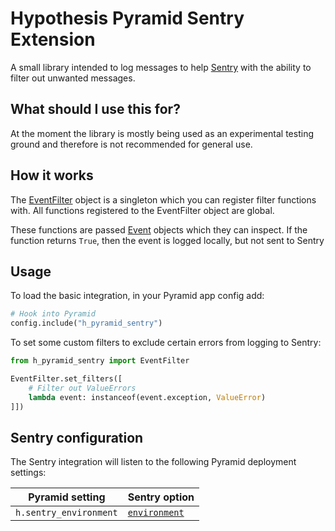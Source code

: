 Hypothesis Pyramid Sentry Extension
===================================

A small library intended to log messages to help [Sentry](https://sentry.io)
with the ability to filter out unwanted messages.

What should I use this for?
---------------------------

At the moment the library is mostly being used as an experimental testing
ground and therefore is not recommended for general use.

How it works
------------

The [EventFilter](h_pyramid_sentry/event_filter.py) object is a singleton
which you can register filter functions with. All functions registered to
the EventFilter object are global.

These functions are passed [Event](h_pyramid_sentry/event.py) objects which
they can inspect. If the function returns `True`, then the event is logged
locally, but not sent to Sentry

Usage
-----

To load the basic integration, in your Pyramid app config add:
```python
# Hook into Pyramid
config.include("h_pyramid_sentry")
```

To set some custom filters to exclude certain errors from logging to Sentry:

```python
from h_pyramid_sentry import EventFilter

EventFilter.set_filters([
    # Filter out ValueErrors
    lambda event: instanceof(event.exception, ValueError)
]])
```

Sentry configuration
--------------------

The Sentry integration will listen to the following Pyramid deployment settings:

| Pyramid setting        | Sentry option |
|------------------------|---------------|
| `h.sentry_environment` | [`environment`](https://docs.sentry.io/error-reporting/configuration/?platform=javascript#environment) |
